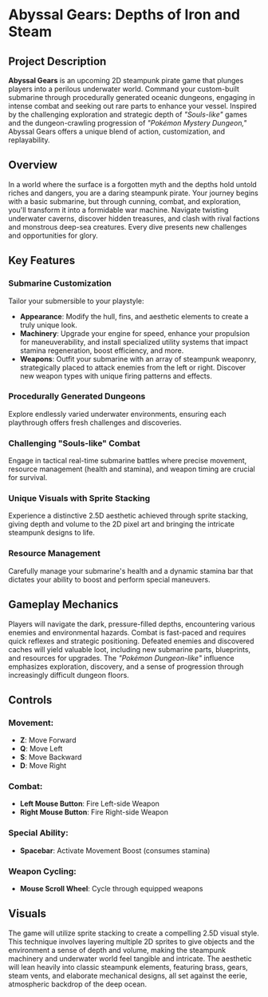 # Abyssal Gears: Depths of Iron and Steam

## Project Description

**Abyssal Gears** is an upcoming 2D steampunk pirate game that plunges players into a perilous underwater world. Command your custom-built submarine through procedurally generated oceanic dungeons, engaging in intense combat and seeking out rare parts to enhance your vessel. Inspired by the challenging exploration and strategic depth of _"Souls-like"_ games and the dungeon-crawling progression of _"Pokémon Mystery Dungeon,"_ Abyssal Gears offers a unique blend of action, customization, and replayability.

## Overview

In a world where the surface is a forgotten myth and the depths hold untold riches and dangers, you are a daring steampunk pirate. Your journey begins with a basic submarine, but through cunning, combat, and exploration, you'll transform it into a formidable war machine. Navigate twisting underwater caverns, discover hidden treasures, and clash with rival factions and monstrous deep-sea creatures. Every dive presents new challenges and opportunities for glory.

## Key Features

### Submarine Customization
Tailor your submersible to your playstyle:

- **Appearance**: Modify the hull, fins, and aesthetic elements to create a truly unique look.
- **Machinery**: Upgrade your engine for speed, enhance your propulsion for maneuverability, and install specialized utility systems that impact stamina regeneration, boost efficiency, and more.
- **Weapons**: Outfit your submarine with an array of steampunk weaponry, strategically placed to attack enemies from the left or right. Discover new weapon types with unique firing patterns and effects.

### Procedurally Generated Dungeons
Explore endlessly varied underwater environments, ensuring each playthrough offers fresh challenges and discoveries.

### Challenging "Souls-like" Combat
Engage in tactical real-time submarine battles where precise movement, resource management (health and stamina), and weapon timing are crucial for survival.

### Unique Visuals with Sprite Stacking
Experience a distinctive 2.5D aesthetic achieved through sprite stacking, giving depth and volume to the 2D pixel art and bringing the intricate steampunk designs to life.

### Resource Management
Carefully manage your submarine's health and a dynamic stamina bar that dictates your ability to boost and perform special maneuvers.

## Gameplay Mechanics

Players will navigate the dark, pressure-filled depths, encountering various enemies and environmental hazards. Combat is fast-paced and requires quick reflexes and strategic positioning. Defeated enemies and discovered caches will yield valuable loot, including new submarine parts, blueprints, and resources for upgrades. The _"Pokémon Dungeon-like"_ influence emphasizes exploration, discovery, and a sense of progression through increasingly difficult dungeon floors.

## Controls

### Movement:
- **Z**: Move Forward  
- **Q**: Move Left  
- **S**: Move Backward  
- **D**: Move Right

### Combat:
- **Left Mouse Button**: Fire Left-side Weapon  
- **Right Mouse Button**: Fire Right-side Weapon

### Special Ability:
- **Spacebar**: Activate Movement Boost (consumes stamina)

### Weapon Cycling:
- **Mouse Scroll Wheel**: Cycle through equipped weapons

## Visuals

The game will utilize sprite stacking to create a compelling 2.5D visual style. This technique involves layering multiple 2D sprites to give objects and the environment a sense of depth and volume, making the steampunk machinery and underwater world feel tangible and intricate. The aesthetic will lean heavily into classic steampunk elements, featuring brass, gears, steam vents, and elaborate mechanical designs, all set against the eerie, atmospheric backdrop of the deep ocean.
